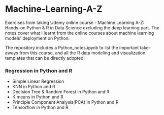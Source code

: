 # Machine-Learning-A-Z
Exercises from taking Udemy online course - Machine Learning A-Z: Hands-on Python & R in Data Science excluding the deep learning part. The notes cover what I learnt from the online courses about machine learning models' deployment on Python.

The repository includes a Python_notes.ipynb to list the important take-aways from this course, and all the R data modeling and visualization templates that can be directly adopted:
### Regression in Python and R
* Simple Linear Regression
* KNN in Python and R
* Decision Tree & Random Forest in Python and R
* K means in Python and R
* Principle Component Analysis(PCA) in Python and R
* Tensorflow in Python and R
